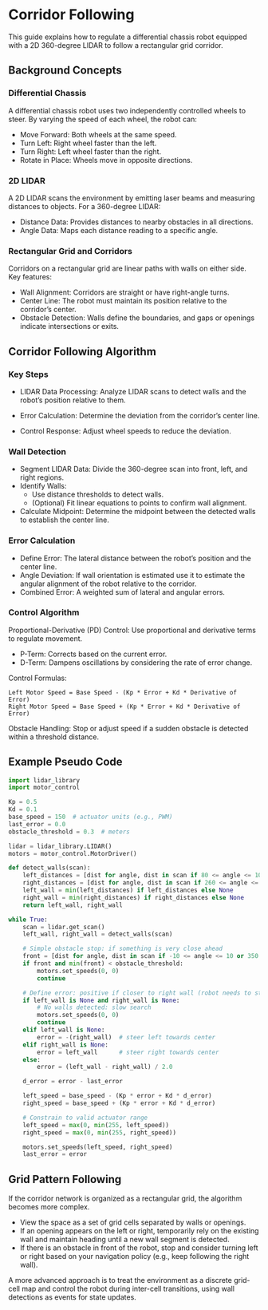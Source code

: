 # Corridor Following

This guide explains how to regulate a differential chassis robot equipped with a 2D 360-degree LIDAR to follow a rectangular grid corridor.

## Background Concepts

### Differential Chassis
A differential chassis robot uses two independently controlled wheels to steer. By varying the speed of each wheel, the robot can:
 - Move Forward: Both wheels at the same speed.
 - Turn Left: Right wheel faster than the left.
 - Turn Right: Left wheel faster than the right.
 - Rotate in Place: Wheels move in opposite directions.

### 2D LIDAR
A 2D LIDAR scans the environment by emitting laser beams and measuring distances to objects. For a 360-degree LIDAR:
 - Distance Data: Provides distances to nearby obstacles in all directions.
 - Angle Data: Maps each distance reading to a specific angle.

### Rectangular Grid and Corridors
Corridors on a rectangular grid are linear paths with walls on either side. Key features:
 - Wall Alignment: Corridors are straight or have right-angle turns.
 - Center Line: The robot must maintain its position relative to the corridor’s center.
 - Obstacle Detection: Walls define the boundaries, and gaps or openings indicate intersections or exits.

## Corridor Following Algorithm

### Key Steps

 - LIDAR Data Processing: Analyze LIDAR scans to detect walls and the robot’s position relative to them.

 - Error Calculation: Determine the deviation from the corridor’s center line.

 - Control Response: Adjust wheel speeds to reduce the deviation.

### Wall Detection

  - Segment LIDAR Data: Divide the 360-degree scan into front, left, and right regions.
  - Identify Walls:
    - Use distance thresholds to detect walls.
    - (Optional) Fit linear equations to points to confirm wall alignment.
  - Calculate Midpoint: Determine the midpoint between the detected walls to establish the center line.

### Error Calculation

  - Define Error: The lateral distance between the robot’s position and the center line.
  - Angle Deviation: If wall orientation is estimated use it to estimate the angular alignment of the robot relative to the corridor.
  - Combined Error: A weighted sum of lateral and angular errors.

### Control Algorithm

Proportional-Derivative (PD) Control: Use proportional and derivative terms to regulate movement.

  - P-Term: Corrects based on the current error.
  - D-Term: Dampens oscillations by considering the rate of error change.

Control Formulas:
```
Left Motor Speed = Base Speed - (Kp * Error + Kd * Derivative of Error)
Right Motor Speed = Base Speed + (Kp * Error + Kd * Derivative of Error)
```

Obstacle Handling: Stop or adjust speed if a sudden obstacle is detected within a threshold distance.

## Example Pseudo Code

```python
import lidar_library
import motor_control

Kp = 0.5
Kd = 0.1
base_speed = 150  # actuator units (e.g., PWM)
last_error = 0.0
obstacle_threshold = 0.3  # meters

lidar = lidar_library.LIDAR()
motors = motor_control.MotorDriver()

def detect_walls(scan):
    left_distances = [dist for angle, dist in scan if 80 <= angle <= 100]
    right_distances = [dist for angle, dist in scan if 260 <= angle <= 280]
    left_wall = min(left_distances) if left_distances else None
    right_wall = min(right_distances) if right_distances else None
    return left_wall, right_wall

while True:
    scan = lidar.get_scan()
    left_wall, right_wall = detect_walls(scan)

    # Simple obstacle stop: if something is very close ahead
    front = [dist for angle, dist in scan if -10 <= angle <= 10 or 350 <= angle <= 360]
    if front and min(front) < obstacle_threshold:
        motors.set_speeds(0, 0)
        continue

    # Define error: positive if closer to right wall (robot needs to steer left)
    if left_wall is None and right_wall is None:
        # No walls detected: slow search
        motors.set_speeds(0, 0)
        continue
    elif left_wall is None:
        error = -(right_wall)  # steer left towards center
    elif right_wall is None:
        error = left_wall      # steer right towards center
    else:
        error = (left_wall - right_wall) / 2.0

    d_error = error - last_error

    left_speed = base_speed - (Kp * error + Kd * d_error)
    right_speed = base_speed + (Kp * error + Kd * d_error)

    # Constrain to valid actuator range
    left_speed = max(0, min(255, left_speed))
    right_speed = max(0, min(255, right_speed))

    motors.set_speeds(left_speed, right_speed)
    last_error = error
```

## Grid Pattern Following

If the corridor network is organized as a rectangular grid, the algorithm becomes more complex.

- View the space as a set of grid cells separated by walls or openings.
- If an opening appears on the left or right, temporarily rely on the existing wall and maintain heading until a new wall segment is detected.
- If there is an obstacle in front of the robot, stop and consider turning left or right based on your navigation policy (e.g., keep following the right wall).

A more advanced approach is to treat the environment as a discrete grid-cell map and control the robot during inter-cell transitions, using wall detections as events for state updates.



